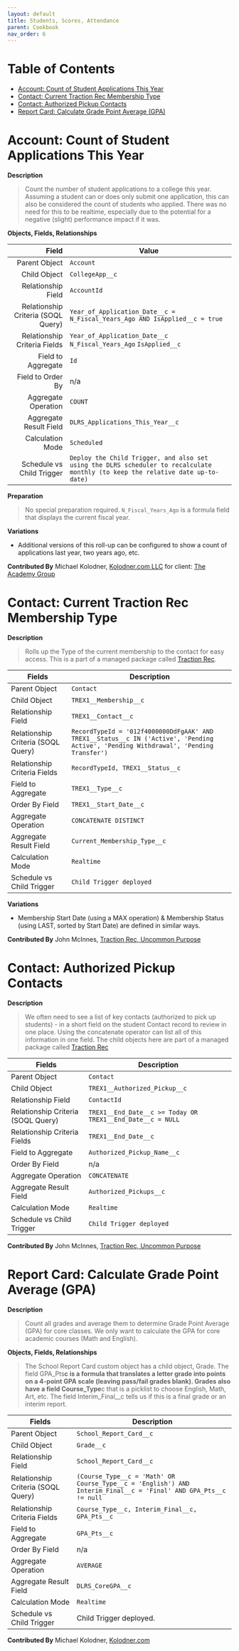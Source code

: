 ```yaml
---
layout: default
title: Students, Scores, Attendance
parent: Cookbook
nav_order: 6
---
```

# Table of Contents
* [Account: Count of Student Applications This Year](#account-count-of-student-applications-this-year)
* [Contact: Current Traction Rec Membership Type](#contact-current-traction-rec-membership-type)
* [Contact: Authorized Pickup Contacts](#contact-authorized-pickup-contacts)
* [Report Card: Calculate Grade Point Average (GPA)](#report-card-calculate-grade-point-average-gpa)

# Account: Count of Student Applications This Year

**Description**

> Count the number of student applications to a college this year. Assuming a student can or does only submit one application, this can also be considered the count of students who applied. There was no need for this to be realtime, especially due to the potential for a negative (slight) performance impact if it was.

**Objects, Fields, Relationships**

|                              Field | Value                                                                                                                           |
| ---------------------------------: | ------------------------------------------------------------------------------------------------------------------------------- |
|                      Parent Object | `Account`                                                                                                                       |
|                       Child Object | `CollegeApp__c`                                                                                                                 |
|                 Relationship Field | `AccountId`                                                                                                                     |
| Relationship Criteria (SOQL Query) | `Year_of_Application_Date__c = N_Fiscal_Years_Ago AND IsApplied__c = true`                                                      |
|       Relationship Criteria Fields | `Year_of_Application_Date__c` `N_Fiscal_Years_Ago` `IsApplied__c`                                                               |
|                 Field to Aggregate | `Id`                                                                                                                            |
|                  Field to Order By | n/a                                                                                                                             |
|                Aggregate Operation | `COUNT`                                                                                                                         |
|             Aggregate Result Field | `DLRS_Applications_This_Year__c`                                                                                                |
|                   Calculation Mode | `Scheduled`                                                                                                                     |
|          Schedule vs Child Trigger | `Deploy the Child Trigger, and also set using the DLRS scheduler to recalculate monthly (to keep the relative date up-to-date)` |

**Preparation**

> No special preparation required. `N_Fiscal_Years_Ago` is a formula field that displays the current fiscal year.

**Variations**

- Additional versions of this roll-up can be configured to show a count of applications last year, two years ago, etc.

**Contributed By** Michael Kolodner, [Kolodner.com LLC](https://kolodner.com/) for client: [The Academy Group](https://theacademygroup.com/)

# Contact: Current Traction Rec Membership Type

**Description**

> Rolls up the Type of the current membership to the contact for easy access. This is a part of a managed package called [Traction Rec](https://appexchange.salesforce.com/listingDetail?listingId=a0N3A00000FYE1kUAH&msclkid=5bfeec30cbe311ec88624bc25754db7d).

| Fields                             | Description                                                                                                                          |
| ---------------------------------- | ------------------------------------------------------------------------------------------------------------------------------------ |
| Parent Object                      | `Contact`                                                                                                                            |
| Child Object                       | `TREX1__Membership__c`                                                                                                               |
| Relationship Field                 | `TREX1__Contact__c`                                                                                                                  |
| Relationship Criteria (SOQL Query) | `RecordTypeId = '012f4000000DdFgAAK' AND TREX1__Status__c IN ('Active', 'Pending Active', 'Pending Withdrawal', 'Pending Transfer')` |
| Relationship Criteria Fields       | `RecordTypeId, TREX1__Status__c`                                                                                                     |
| Field to Aggregate                 | `TREX1__Type__c`                                                                                                                     |
| Order By Field                     | `TREX1__Start_Date__c`                                                                                                               |
| Aggregate Operation                | `CONCATENATE DISTINCT`                                                                                                               |
| Aggregate Result Field             | `Current_Membership_Type__c`                                                                                                         |
| Calculation Mode                   | `Realtime`                                                                                                                           |
| Schedule vs Child Trigger          | `Child Trigger deployed`                                                                                                             |

**Variations**

- Membership Start Date (using a MAX operation) & Membership Status (using LAST, sorted by Start Date) are defined in similar ways.

**Contributed By**
John McInnes, [Traction Rec, Uncommon Purpose](http://www.uncommonpurpose.com)

# Contact: Authorized Pickup Contacts

**Description**

> We often need to see a list of key contacts (authorized to pick up students) - in a short field on the student Contact record to review in one place. Using the concatenate operator can list all of this information in one field. The child objects here are part of a managed package called [Traction Rec](https://appexchange.salesforce.com/listingDetail?listingId=a0N3A00000FYE1kUAH&msclkid=5bfeec30cbe311ec88624bc25754db7d)

| Fields                             | Description                                                |
| ---------------------------------- | ---------------------------------------------------------- |
| Parent Object                      | `Contact`                                                  |
| Child Object                       | `TREX1__Authorized_Pickup__c`                              |
| Relationship Field                 | `ContactId`                                                |
| Relationship Criteria (SOQL Query) | `TREX1__End_Date__c >= Today OR TREX1__End_Date__c = NULL` |
| Relationship Criteria Fields       | `TREX1__End_Date__c`                                       |
| Field to Aggregate                 | `Authorized_Pickup_Name__c`                                |
| Order By Field                     | n/a                                                        |
| Aggregate Operation                | `CONCATENATE`                                              |
| Aggregate Result Field             | `Authorized_Pickups__c`                                    |
| Calculation Mode                   | `Realtime`                                                 |
| Schedule vs Child Trigger          | `Child Trigger deployed`                                   |

**Contributed By**
John McInnes, [Traction Rec, Uncommon Purpose](http://www.uncommonpurpose.com)

# Report Card: Calculate Grade Point Average (GPA)

**Description**

> Count all grades and average them to determine Grade Point Average (GPA) for core classes. We only want to calculate the GPA for core academic courses (Math and English).

**Objects, Fields, Relationships**

> The School Report Card custom object has a child object, Grade. The field GPA_Pts**c is a formula that translates a letter grade into points on a 4-point GPA scale (leaving pass/fail grades blank). Grades also have a field Course_Type**c that is a picklist to choose English, Math, Art, etc. The field Interim_Final\_\_c tells us if this is a final grade or an interim report.

| Fields                             | Description                                                                                                     |
| ---------------------------------- | --------------------------------------------------------------------------------------------------------------- |
| Parent Object                      | `School_Report_Card__c`                                                                                         |
| Child Object                       | `Grade__c`                                                                                                      |
| Relationship Field                 | `School_Report_Card__c`                                                                                         |
| Relationship Criteria (SOQL Query) | `(Course_Type__c = 'Math' OR Course_Type__c = 'English') AND Interim_Final__c = 'Final' AND GPA_Pts__c != null` |
| Relationship Criteria Fields       | `Course_Type__c, Interim_Final__c, GPA_Pts__c `                                                                 |
| Field to Aggregate                 | `GPA_Pts__c`                                                                                                    |
| Order By Field                     | n/a                                                                                                             |
| Aggregate Operation                | `AVERAGE`                                                                                                       |
| Aggregate Result Field             | `DLRS_CoreGPA__c`                                                                                               |
| Calculation Mode                   | `Realtime`                                                                                                      |
| Schedule vs Child Trigger          | Child Trigger deployed.                                                                                         |

**Contributed By**
Michael Kolodner, [Kolodner.com](https://kolodner.com/)

<!-- Edited by Jillian Nii 5/5/22 -->
